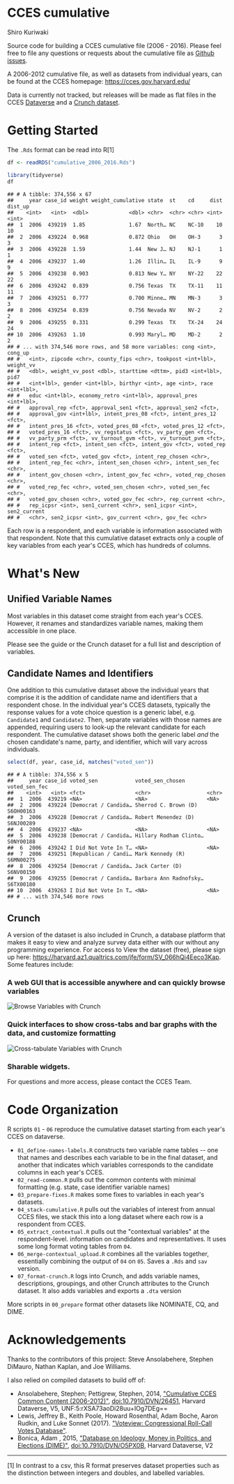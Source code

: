 CCES cumulative
================
Shiro Kuriwaki

Source code for building a CCES cumulative file (2006 - 2016). Please feel free to file any questions or requests about the cumulative file as [Github issues](https://github.com/kuriwaki/cces_cumulative/issues).

A 2006-2012 cumulative file, as well as datasets from individual years, can be found at the CCES homepage: <https://cces.gov.harvard.edu/>

Data is currently not tracked, but releases will be made as flat files in the CCES [Dataverse](https://dataverse.harvard.edu/dataverse/cces) and a [Crunch dataset](crunch.io).

Getting Started
===============

The `.Rds` format can be read into R[1]

``` r
df <- readRDS("cumulative_2006_2016.Rds")
```

``` r
library(tidyverse)
df
```

    ## # A tibble: 374,556 x 67
    ##     year case_id weight weight_cumulative state  st    cd     dist dist_up
    ##    <int>   <int>  <dbl>             <dbl> <chr>  <chr> <chr> <int>   <int>
    ##  1  2006  439219  1.85              1.67  North… NC    NC-10    10      10
    ##  2  2006  439224  0.968             0.872 Ohio   OH    OH-3      3       3
    ##  3  2006  439228  1.59              1.44  New J… NJ    NJ-1      1       1
    ##  4  2006  439237  1.40              1.26  Illin… IL    IL-9      9       9
    ##  5  2006  439238  0.903             0.813 New Y… NY    NY-22    22      22
    ##  6  2006  439242  0.839             0.756 Texas  TX    TX-11    11      11
    ##  7  2006  439251  0.777             0.700 Minne… MN    MN-3      3       3
    ##  8  2006  439254  0.839             0.756 Nevada NV    NV-2      2       2
    ##  9  2006  439255  0.331             0.299 Texas  TX    TX-24    24      24
    ## 10  2006  439263  1.10              0.993 Maryl… MD    MD-2      2       2
    ## # ... with 374,546 more rows, and 58 more variables: cong <int>, cong_up
    ## #   <int>, zipcode <chr>, county_fips <chr>, tookpost <int+lbl>, weight_vv
    ## #   <dbl>, weight_vv_post <dbl>, starttime <dttm>, pid3 <int+lbl>, pid7
    ## #   <int+lbl>, gender <int+lbl>, birthyr <int>, age <int>, race <int+lbl>,
    ## #   educ <int+lbl>, economy_retro <int+lbl>, approval_pres <int+lbl>,
    ## #   approval_rep <fct>, approval_sen1 <fct>, approval_sen2 <fct>,
    ## #   approval_gov <int+lbl>, intent_pres_08 <fct>, intent_pres_12 <fct>,
    ## #   intent_pres_16 <fct>, voted_pres_08 <fct>, voted_pres_12 <fct>,
    ## #   voted_pres_16 <fct>, vv_regstatus <fct>, vv_party_gen <fct>,
    ## #   vv_party_prm <fct>, vv_turnout_gvm <fct>, vv_turnout_pvm <fct>,
    ## #   intent_rep <fct>, intent_sen <fct>, intent_gov <fct>, voted_rep <fct>,
    ## #   voted_sen <fct>, voted_gov <fct>, intent_rep_chosen <chr>,
    ## #   intent_rep_fec <chr>, intent_sen_chosen <chr>, intent_sen_fec <chr>,
    ## #   intent_gov_chosen <chr>, intent_gov_fec <chr>, voted_rep_chosen <chr>,
    ## #   voted_rep_fec <chr>, voted_sen_chosen <chr>, voted_sen_fec <chr>,
    ## #   voted_gov_chosen <chr>, voted_gov_fec <chr>, rep_current <chr>,
    ## #   rep_icpsr <int>, sen1_current <chr>, sen1_icpsr <int>, sen2_current
    ## #   <chr>, sen2_icpsr <int>, gov_current <chr>, gov_fec <chr>

Each row is a respondent, and each variable is information associated with that respondent. Note that this cumulative dataset extracts only a couple of key variables from each year's CCES, which has hundreds of columns.

What's New
==========

Unified Variable Names
----------------------

Most variables in this dataset come straight from each year's CCES. However, it renames and standardizes variable names, making them accessible in one place.

Please see the guide or the Crunch dataset for a full list and description of variables.

Candidate Names and Identifiers
-------------------------------

One addition to this cumulative dataset above the individual years that comprise it is the addition of candidate name and identifiers that a respondent chose. In the individual year's CCES datasets, typically the response values for a vote choice question is a generic label, e.g. `Candidate1` and `Candidate2`. Then, separate variables with those names are appended, requiring users to look-up the relevant candidate for each respondent. The cumulative dataset shows both the generic label *and* the chosen candidate's name, party, and identifier, which will vary across individuals.

``` r
select(df, year, case_id, matches("voted_sen"))
```

    ## # A tibble: 374,556 x 5
    ##     year case_id voted_sen            voted_sen_chosen       voted_sen_fec
    ##    <int>   <int> <fct>                <chr>                  <chr>        
    ##  1  2006  439219 <NA>                 <NA>                   <NA>         
    ##  2  2006  439224 [Democrat / Candida… Sherrod C. Brown (D)   S6OH00163    
    ##  3  2006  439228 [Democrat / Candida… Robert Menendez (D)    S6NJ00289    
    ##  4  2006  439237 <NA>                 <NA>                   <NA>         
    ##  5  2006  439238 [Democrat / Candida… Hillary Rodham Clinto… S0NY00188    
    ##  6  2006  439242 I Did Not Vote In T… <NA>                   <NA>         
    ##  7  2006  439251 [Republican / Candi… Mark Kennedy (R)       S6MN00275    
    ##  8  2006  439254 [Democrat / Candida… Jack Carter (D)        S6NV00150    
    ##  9  2006  439255 [Democrat / Candida… Barbara Ann Radnofsky… S6TX00180    
    ## 10  2006  439263 I Did Not Vote In T… <NA>                   <NA>         
    ## # ... with 374,546 more rows

Crunch
------

A version of the dataset is also included in Crunch, a database platform that makes it easy to view and analyze survey data either with our without any programming experience. For access to View the dataset (free), please sign up here: <https://harvard.az1.qualtrics.com/jfe/form/SV_066hQi4Eeco3Kap>. Some features include:

### A web GUI that is accessible anywhere and can quickly browse variables

![Browse Variables with Crunch](guide/01_crunch_browse.gif)

### Quick interfaces to show cross-tabs and bar graphs with the data, and customize formatting

![Cross-tabulate Variables with Crunch](guide/02_crunch_tab.gif)

### Sharable widgets.

For questions and more access, please contact the CCES Team.

Code Organization
=================

R scripts `01` - `06` reproduce the cumulative dataset starting from each year's CCES on dataverse.

-   `01_define-names-labels.R` constructs two variable name tables -- one that names and describes each variable to be in the final dataset, and another that indicates which variables corresponds to the candidate columns in each year's CCES.
-   `02_read-common.R` pulls out the common contents with minimal formatting (e.g. state, case identifier variable names)
-   `03_prepare-fixes.R` makes some fixes to variables in each year's datasets.
-   `04_stack-cumulative.R` pulls out the variables of interest from annual CCES files, we stack this into a long dataset where each row is a respondent from CCES.
-   `05_extract_contextual.R` pulls out the "contextual variables" at the respondent-level. information on candidates and representatives. It uses some long format voting tables from `04`.
-   `06_merge-contextual_upload.R` combines all the variables together, essentially combining the output of `04` on `05`. Saves a `.Rds` and `sav` version.
-   `07_format-crunch.R` logs into Crunch, and adds variable names, descriptions, groupings, and other Crunch attributes to the Crunch dataset. It also adds variables and exports a `.dta` version

More scripts in `00_prepare` format other datasets like NOMINATE, CQ, and DIME.

Acknowledgements
================

Thanks to the contributors of this project: Steve Ansolabehere, Stephen DiMauro, Nathan Kaplan, and Joe Williams.

I also relied on compiled datasets to build off of:

-   Ansolabehere, Stephen; Pettigrew, Stephen, 2014, ["Cumulative CCES Common Content (2006-2012)"](https://dataverse.harvard.edu/dataset.xhtml?persistentId=doi:10.7910/DVN/26451), <doi:10.7910/DVN/26451>, Harvard Dataverse, V5, UNF:5:rXSA73aoDi28uu+IOg7DEg==
-   Lewis, Jeffrey B., Keith Poole, Howard Rosenthal, Adam Boche, Aaron Rudkin, and Luke Sonnet (2017). ["Voteview: Congressional Roll-Call Votes Database"](https://voteview.com).
-   Bonica, Adam , 2015, ["Database on Ideology, Money in Politics, and Elections (DIME)"](https://dataverse.harvard.edu/dataset.xhtml?persistentId=doi:10.7910/DVN/O5PX0B), <doi:10.7910/DVN/O5PX0B>, Harvard Dataverse, V2

------------------------------------------------------------------------

[1] In contrast to a csv, this R format preserves dataset properties such as the distinction between integers and doubles, and labelled variables.
